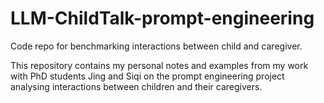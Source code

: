 # LLM-ChildTalk-prompt-engineering
Code repo for benchmarking interactions between child and caregiver.

This repository contains my personal notes and examples from my work with PhD students Jing and Siqi on the prompt engineering project analysing interactions between children and their caregivers.
